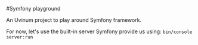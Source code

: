 #Symfony playground

An Uvinum project to play around Symfony framework.

For now, let's use the built-in server Symfony provide us using: `bin/console server:run`
